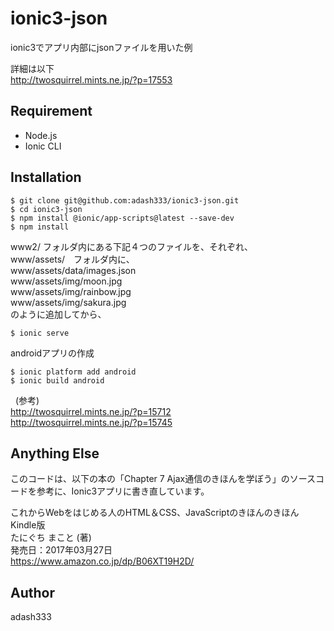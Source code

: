 # ionic3-json 

ionic3でアプリ内部にjsonファイルを用いた例

詳細は以下  
http://twosquirrel.mints.ne.jp/?p=17553

## Requirement

- Node.js
- Ionic CLI

## Installation

    $ git clone git@github.com:adash333/ionic3-json.git
    $ cd ionic3-json
    $ npm install @ionic/app-scripts@latest --save-dev
    $ npm install

www2/ フォルダ内にある下記４つのファイルを、それぞれ、  
www/assets/　フォルダ内に、  
www/assets/data/images.json  
www/assets/img/moon.jpg  
www/assets/img/rainbow.jpg  
www/assets/img/sakura.jpg  
のように追加してから、  

    $ ionic serve

androidアプリの作成

    $ ionic platform add android
    $ ionic build android
  
(参考)  
http://twosquirrel.mints.ne.jp/?p=15712  
http://twosquirrel.mints.ne.jp/?p=15745  

## Anything Else

このコードは、以下の本の「Chapter 7 Ajax通信のきほんを学ぼう」のソースコードを参考に、Ionic3アプリに書き直しています。

これからWebをはじめる人のHTML＆CSS、JavaScriptのきほんのきほん Kindle版  
たにぐち まこと (著)  
発売日：2017年03月27日  
https://www.amazon.co.jp/dp/B06XT19H2D/

## Author

adash333
